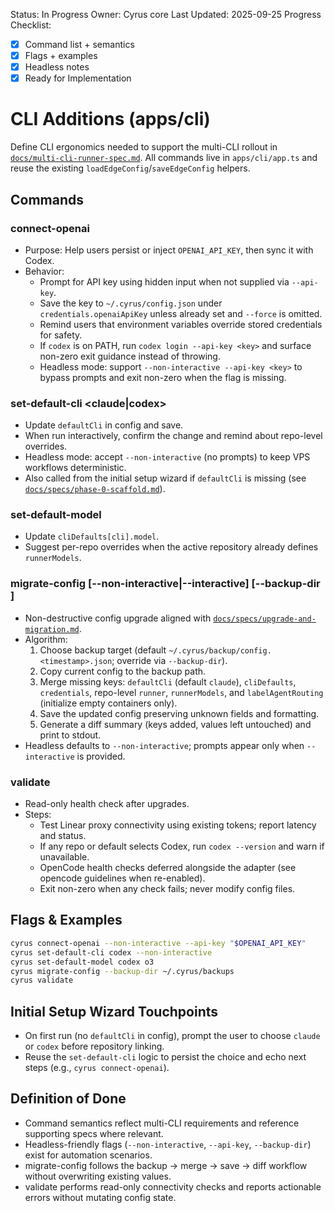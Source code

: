 Status: In Progress
Owner: Cyrus core
Last Updated: 2025-09-25
Progress Checklist:
- [x] Command list + semantics
- [x] Flags + examples
- [x] Headless notes
- [x] Ready for Implementation

# CLI Additions (apps/cli)

Define CLI ergonomics needed to support the multi-CLI rollout in [`docs/multi-cli-runner-spec.md`](../multi-cli-runner-spec.md). All commands live in `apps/cli/app.ts` and reuse the existing `loadEdgeConfig`/`saveEdgeConfig` helpers.

## Commands

### connect-openai
- Purpose: Help users persist or inject `OPENAI_API_KEY`, then sync it with Codex.
- Behavior:
  - Prompt for API key using hidden input when not supplied via `--api-key`.
  - Save the key to `~/.cyrus/config.json` under `credentials.openaiApiKey` unless already set and `--force` is omitted.
  - Remind users that environment variables override stored credentials for safety.
  - If `codex` is on PATH, run `codex login --api-key <key>` and surface non-zero exit guidance instead of throwing.
  - Headless mode: support `--non-interactive --api-key <key>` to bypass prompts and exit non-zero when the flag is missing.

### set-default-cli <claude|codex>
- Update `defaultCli` in config and save.
- When run interactively, confirm the change and remind about repo-level overrides.
- Headless mode: accept `--non-interactive` (no prompts) to keep VPS workflows deterministic.
- Also called from the initial setup wizard if `defaultCli` is missing (see [`docs/specs/phase-0-scaffold.md`](phase-0-scaffold.md)).

### set-default-model <cli> <model>
- Update `cliDefaults[cli].model`.
- Suggest per-repo overrides when the active repository already defines `runnerModels`.

### migrate-config [--non-interactive|--interactive] [--backup-dir <path>]
- Non-destructive config upgrade aligned with [`docs/specs/upgrade-and-migration.md`](upgrade-and-migration.md).
- Algorithm:
  1. Choose backup target (default `~/.cyrus/backup/config.<timestamp>.json`; override via `--backup-dir`).
  2. Copy current config to the backup path.
  3. Merge missing keys: `defaultCli` (default `claude`), `cliDefaults`, `credentials`, repo-level `runner`, `runnerModels`, and `labelAgentRouting` (initialize empty containers only).
  4. Save the updated config preserving unknown fields and formatting.
  5. Generate a diff summary (keys added, values left untouched) and print to stdout.
- Headless defaults to `--non-interactive`; prompts appear only when `--interactive` is provided.

### validate
- Read-only health check after upgrades.
- Steps:
  - Test Linear proxy connectivity using existing tokens; report latency and status.
  - If any repo or default selects Codex, run `codex --version` and warn if unavailable.
  - OpenCode health checks deferred alongside the adapter (see opencode guidelines when re-enabled).
  - Exit non-zero when any check fails; never modify config files.

## Flags & Examples

```bash
cyrus connect-openai --non-interactive --api-key "$OPENAI_API_KEY"
cyrus set-default-cli codex --non-interactive
cyrus set-default-model codex o3
cyrus migrate-config --backup-dir ~/.cyrus/backups
cyrus validate
```

## Initial Setup Wizard Touchpoints
- On first run (no `defaultCli` in config), prompt the user to choose `claude` or `codex` before repository linking.
- Reuse the `set-default-cli` logic to persist the choice and echo next steps (e.g., `cyrus connect-openai`).

## Definition of Done

- Command semantics reflect multi-CLI requirements and reference supporting specs where relevant.
- Headless-friendly flags (`--non-interactive`, `--api-key`, `--backup-dir`) exist for automation scenarios.
- migrate-config follows the backup → merge → save → diff workflow without overwriting existing values.
- validate performs read-only connectivity checks and reports actionable errors without mutating config state.
